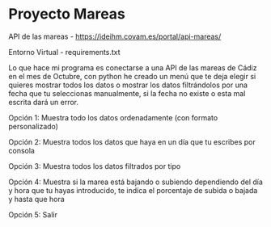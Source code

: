# Proyecto Mareas

API de las mareas - https://ideihm.covam.es/portal/api-mareas/ 

Entorno Virtual - requirements.txt

Lo que hace mi programa es conectarse a una API de las mareas de Cádiz en el mes de Octubre, con python he creado un menú que te deja elegir si quieres mostrar todos los datos o mostrar los datos filtrándolos por una fecha que tu seleccionas manualmente, si la fecha no existe o esta mal escrita dará un error.

Opción 1: Muestra todo los datos ordenadamente (con formato personalizado)

Opción 2: Muestra todos los datos que haya en un día que tu escribes por consola

Opción 3: Muestra todos los datos filtrados por tipo

Opción 4: Muestra si la marea está bajando o subiendo dependiendo del día y hora que tu hayas introducido, te indíca el porcentaje de subida o bajada y hasta que hora 

Opción 5: Salir
